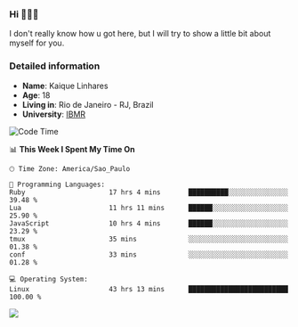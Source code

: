 ### Hi 🙋🏽‍♂️

I don't really know how u got here, but I will try to show a little bit about myself for you.

### Detailed information

* **Name**: Kaique Linhares
* **Age**: 18
* **Living in**: Rio  de Janeiro - RJ, Brazil
* **University**: [IBMR](https://www.ibmr.br/)

<!--START_SECTION:waka-->
![Code Time](http://img.shields.io/badge/Code%20Time-773%20hrs%2011%20mins-blue)

📊 **This Week I Spent My Time On** 

```text
🕑︎ Time Zone: America/Sao_Paulo

💬 Programming Languages: 
Ruby                     17 hrs 4 mins       ██████████░░░░░░░░░░░░░░░   39.48 % 
Lua                      11 hrs 11 mins      ██████░░░░░░░░░░░░░░░░░░░   25.90 % 
JavaScript               10 hrs 4 mins       ██████░░░░░░░░░░░░░░░░░░░   23.29 % 
tmux                     35 mins             ░░░░░░░░░░░░░░░░░░░░░░░░░   01.38 % 
conf                     33 mins             ░░░░░░░░░░░░░░░░░░░░░░░░░   01.28 % 

💻 Operating System: 
Linux                    43 hrs 13 mins      █████████████████████████   100.00 % 
```


<!--END_SECTION:waka-->

<a href="https://www.linkedin.com/in/kaique-linhares-25a840208/"  target="_blank"><img src="https://img.shields.io/badge/-LinkedIn-%230077B5?style=for-the-badge&logo=linkedin&logoColor=white" target="_blank"></a>
